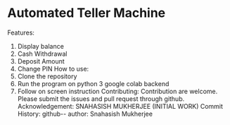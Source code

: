 # Automated Teller Machine 
Features:
1. Display balance 
2. Cash Withdrawal 
3. Deposit Amount 
5. Change PIN
   How to use:
1. Clone the repository 
2. Run the program on python 3 google colab  backend 
3. Follow on screen instruction
Contributing:
Contribution are welcome. Please submit the issues and pull request through github.
Acknowledgement:
SNAHASISH MUKHERJEE (INITIAL WORK)
Commit History:
github-- author: Snahasish Mukherjee 


